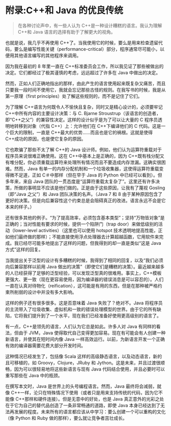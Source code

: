 <!-- Appendix: The Positive Legacy of C++ and Java -->

# 附录:C++和 Java 的优良传统

> 在各种讨论声中，有一些人认为 C++是一种设计糟糕的语言。我认为理解 C++和 Java 语言的选择有助于了解更大的视角。

也就是说，我几乎不再使用 C++了。当我使用它的时候，要么是用来检查遗留代码，要么是编写性能关键（performance-critical）部分，程序通常尽可能小，以便用其他语言编写的其他程序来调用。

因为我在最初的 8 年里一直在 C++标准委员会工作，所以我见证了那些被做出的决定。它们都经过了极其谨慎的考虑，远远超过了许多在 Java 中做出的决定。

然而，正如人们正确地指出的那样，由此产生的语言使用起来既复杂又痛苦，而且只要我一段时间不使用它，我就会忘记那些古怪的规则。在我写书的时候，我是从第一原理（first principles）处了解这些规则的，而不是记住了它们。

为了理解 C++语言为何既令人不愉快且复杂，同时又是精心设计的，必须要牢记 C++中所有内容的主要设计决策：与 C. Bjarne Stroustrup（该语言的创造者，即“C++之父”）的兼容性决定。这样的设计似乎是为了可以让大量的 C 程序员透明地转移到对象（代指 C++）上：允许他们在 C++下编译他们的 C 代码。这是一个巨大的限制，一直是 C++最大的优势......而且也是它的祸根。这就是使得 C++成功的原因，也是使它复杂的原因。

它也欺骗了那些不太了解 C++的 Java 设计师。例如，他们认为运算符重载对于程序员来说很难正确使用。这在 C++中基本上是正确的，因为 C++既有栈分配又有堆分配，你必须重载运算符来处理所有情况而且不要造成内存泄漏。这确实很困难。然而，Java 有单一的内存分配机制和一个垃圾收集器，这使得运算符重载变得微不足道，正如 C＃中那样（但在早于 Java 的 Python 中已经可以看到）。但多年来，来自 Java 团队的一贯态度是“运算符重载太复杂了”。这里还有许多决策，所做的事明显不应该是他们做的。正是由于这些原因，让我有了蔑视 Gosling（即“Java 之父”）和 Java 团队决策的名声。（Java 7 和 8 由于某种原因包含了更好的决策。但是向后兼容性这个约束总是会阻碍真正的改进。语言永远不会是它本来的样子。）

还有很多其他的例子。“为了提高效率，必须包含基本类型”；坚持“万物皆对象”是正确的；当对性能有要求的时候，提供一个陷阱门（trap door）来做低级别的活动（lower-level activities）（这里也可以使用 hotspot 技术透明地提高性能，正如他们最终做的那样）；不能直接使用浮点处理器去计算超越函数，它用软件来完成。我已经尽可能多地提出了这样的问题，但我得到的却一直是类似“这是 Java 方式”这样的回复。

当我提出关于泛型的设计有多糟糕的时候，我得到了相同的回复，以及“我们必须向后兼容那样以前用 Java 做出的决策”（即使它们是糟糕的决策）。最近越来越多的人已经获得了足够的泛型经验，可以发现泛型真的很难用。事实上，C++模板更强大、更一致（现在更容易使用，因为编译器的错误消息是可以容忍的）。人们一直在认真对待物化（reification），这可能是有用的东西，但是在那种被严格约束所削弱的设计中并没有多大影响。

这样的例子还有很多很多。这是否意味着 Java 失败了？绝对不。Java 将程序员的主流带入了垃圾收集、虚拟机和一致的错误处理模型的世界。由于它的所有缺陷，它将我们提升到了一个水平，现在我们已经准备好使用更高级别的语言了。

有一点，C++是领先的语言，人们认为它总是如此。许多人对 Java 有同样的看法，但由于 JVM，Java 使得取代自己变得更加容易。现在有可能会有人创建一种新语言，并使其在短时间内像 Java 一样高效运行。以前，为新语言开发一个正确有效的编译器需要花费大部分开发时间。

这种情况已经发生了，包括像 Scala 这样的高级静态语言，以及动态语言，新的且可移植的，如 Groovy，Clojure，JRuby 和 Jython。这是未来，并且过渡很顺畅，因为可以很轻易地将这些新语言与现有 Java 代码结合使用，并且必要时可以重写那些在 Java 中的瓶颈。

在撰写本文时，Java 是世界上的头号编程语言。然而，Java 最终将会减弱，就像 C++一样，沦只在特殊情况下使用（或者只是用来支持传统的代码，因为它不能像 C++那样和硬件连接）。但是无意中的好处，也是 Java 真正意外的光彩之处在于它为自己的替代品创造了一条非常畅通的道路，即使 Java 本身已经达到了无法再发展的程度。未来所有的语言都应该从中学习：要么创建一个可以重构的文化（像 Python 和 Ruby 做的那样），要么就让竞争者茁壮成长。

<!-- 分页 -->
<div style="page-break-after: always;"></div>
